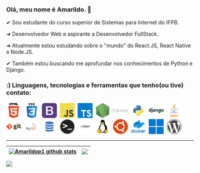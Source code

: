 ### Olá, meu nome é Amarildo. 👋

&#10004; Sou estudante do curso superior de Sistemas para Internet do IFPB.

&#10140; Desenvolvedor Web e aspirante a Desenvolvedor FullStack.

&#10140; Atualmente estou estudando sobre o "mundo" do React.JS, React Native e Node.JS. 

&#10004; Também estou buscando me aprofundar nos conhecimentos de Python e Django.


<!-- 
Linguagens, tecnologias e ferramentas que tenho(ou tive) contato: HTML5, CSS3, Bootstrap, JavaScript, Python, Django, SQL, Java, Git e GitHub, Visual Studio Code, Linux Ubuntu. 
-->

<!--
**Amarildop1/Amarildop1** is a ✨ _special_ ✨ repository because its `README.md` (this file) appears on your GitHub profile.

Here are some ideas to get you started:

- 🔭 I’m currently working on ...
- 🌱 I’m currently learning ...
- 👯 I’m looking to collaborate on ...
- 🤔 I’m looking for help with ...
- 💬 Ask me about ...
- 📫 How to reach me: ...
- 😄 Pronouns: ...
- ⚡ Fun fact: ...
-->


 ### :) Linguagens, tecnologias e ferramentas que tenho(ou tive) contato:

<hr style="background-color: white; margin: 0px;">
<img height="40" src="./imgs/html.png" alt="HTML5">&nbsp;
<img height="40" src="./imgs/css.png"alt="CSS3">&nbsp;
<img height="40" src="./imgs/bootstrap.png"alt="BootStrap">&nbsp;
<img height="40" src="./imgs/javascript.png"alt="JavaScript">&nbsp;
<img height="40" src="./imgs/typescript.png"alt="TypeScript">&nbsp;
<img height="40" src="./imgs/nodejs.png"alt="NodeJS">&nbsp;
<img height="40" src="./imgs/express.png"alt="Express">&nbsp;
<img height="40" src="./imgs/python.png"alt="Python3">&nbsp;
<img height="40" src="./imgs/django.png"alt="Django">&nbsp;
<img height="40" src="./imgs/java.png"alt="Java">&nbsp;
<img height="40" src="./imgs/git.png"alt="Git">&nbsp;
<img height="40" src="./imgs/mysql.png"alt="MySQL">&nbsp;
<img height="40" src="./imgs/sql.png"alt="SQL">&nbsp;
<img height="40" src="./imgs/terminal.png"alt="Terminal Linux">&nbsp;
<img height="40" src="./imgs/jquery.png"alt="JQuery">&nbsp;
<img height="40" src="./imgs/linux.png"alt="Linux">&nbsp;
<img height="40" src="./imgs/ubuntu.png"alt="Ubuntu">&nbsp;
<img height="40" src="./imgs/docker.png"alt="Docker">&nbsp;
<img height="40" src="./imgs/windows.png"alt="Windows">&nbsp;
<img height="40" src="./imgs/wordpress.png"alt="Wordpress">&nbsp;
<hr style="background-color: black">


| <a href="https://github.com/Amarildop1/github-readme-stats"><img align="center" src="https://github-readme-stats.vercel.app/api?username=Amarildop1&show_icons=true&theme=dark&hide_border=true" alt="Amarildop1 github stats" /></a> | <a href="https://github.com/Amarildop1/github-readme-stats"><img align="center" src="https://github-readme-stats.vercel.app/api/top-langs/?username=Amarildop1&layout=compact&theme=dark&hide_border=true" /></a> |
| ------------- | ------------- |

![](https://komarev.com/ghpvc/?username=Amarildop1&label=Profile+Views)

<!--
<p align="center"> 
 <em>Visitas</em><br>
  <img src="https://profile-counter.glitch.me/Amarildop1/count.svg" />
</p>
-->
